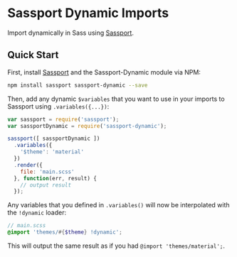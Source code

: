 # Sassport Dynamic Imports
Import dynamically in Sass using [Sassport](https://github.com/davidkpiano/sassport).

## Quick Start
First, install [Sassport](https://github.com/davidkpiano/sassport) and the Sassport-Dynamic module via NPM:

```bash
npm install sassport sassport-dynamic --save
```

Then, add any dynamic `$variables` that you want to use in your imports to Sassport using `.variables({...})`: 

```js
var sassport = require('sassport');
var sassportDynamic = require('sassport-dynamic');

sassport([ sassportDynamic ])
  .variables({
    '$theme': 'material'
  })
  .render({
    file: 'main.scss'
  }, function(err, result) {
    // output result
  });
```

Any variables that you defined in `.variables()` will now be interpolated with the `!dynamic` loader:

```scss
// main.scss
@import 'themes/#{$theme} !dynamic';
```

This will output the same result as if you had `@import 'themes/material';`.

